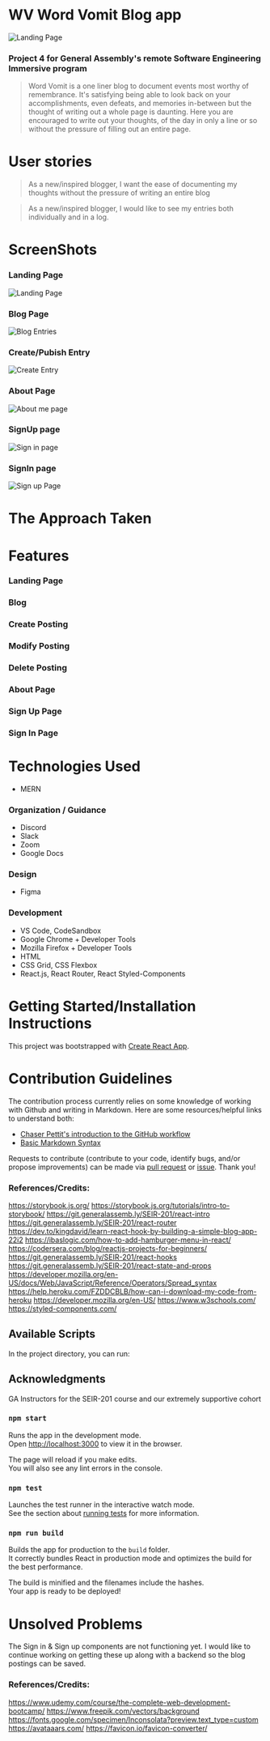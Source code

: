 # WV Word Vomit Blog app
<img src="./src/images/LandingDesktop.png" alt="Landing Page">

### Project 4 for General Assembly's remote Software Engineering Immersive program

> Word Vomit is a one liner blog to document events most worthy of remembrance. It's satisfying being able to look back on your accomplishments, even defeats, and memories in-between but the thought of writing out a whole page is daunting. Here you are encouraged to write out your thoughts, of the day in only a line or so without the pressure of filling out an entire page.

# User stories
> As a new/inspired blogger, I want the ease of documenting my thoughts without the pressure of writing an entire blog

> As a new/inspired blogger, I would like to see my entries both individually and in a log.
# ScreenShots

### Landing Page
<img src="./src/images/landingMobile.png" alt="Landing Page">

### Blog Page
<img src="./src/images/postings.png" alt="Blog Entries">

### Create/Pubish Entry
<img src="./src/images/newPost.png" alt="Create Entry">

### About Page
<img src="./src/images/aboutMe.png" alt="About me page">

### SignUp page
<img src="./src/images/signUp.png" alt="Sign in page">

### SignIn page
<img src="./src/images/signIn.png" alt="Sign up Page">


# The Approach Taken

# Features

### Landing Page

### Blog

### Create Posting

### Modify Posting

### Delete Posting

### About Page

### Sign Up Page

### Sign In Page

# Technologies Used

- MERN

### Organization / Guidance

- Discord
- Slack
- Zoom
- Google Docs


### Design

- Figma

### Development

- VS Code, CodeSandbox
- Google Chrome + Developer Tools
- Mozilla Firefox + Developer Tools
- HTML
- CSS Grid, CSS Flexbox
- React.js, React Router, React Styled-Components

# Getting Started/Installation Instructions

This project was bootstrapped with [Create React App](https://github.com/facebook/create-react-app).

# Contribution Guidelines
The contribution process currently relies on some knowledge of working with Github and writing in Markdown. Here are some resources/helpful links to understand both: 
- [Chaser Pettit's introduction to the GitHub workflow](https://gist.github.com/Chaser324/ce0505fbed06b947d962)
- [Basic Markdown Syntax](https://www.markdownguide.org/basic-syntax/)

Requests to contribute (contribute to your code, identify bugs, and/or propose improvements) can be made via [pull request](https://github.com/big-brainers/boat-frontend/compare) or [issue](https://github.com/big-brainers/boat-frontend/issues/new/choose). Thank you!

### References/Credits:
https://storybook.js.org/
https://storybook.js.org/tutorials/intro-to-storybook/
https://git.generalassemb.ly/SEIR-201/react-intro
https://git.generalassemb.ly/SEIR-201/react-router
https://dev.to/kingdavid/learn-react-hook-by-building-a-simple-blog-app-22i2
https://ibaslogic.com/how-to-add-hamburger-menu-in-react/
https://codersera.com/blog/reactjs-projects-for-beginners/
https://git.generalassemb.ly/SEIR-201/react-hooks
https://git.generalassemb.ly/SEIR-201/react-state-and-props
https://developer.mozilla.org/en-US/docs/Web/JavaScript/Reference/Operators/Spread_syntax
https://help.heroku.com/FZDDCBLB/how-can-i-download-my-code-from-heroku
https://developer.mozilla.org/en-US/
https://www.w3schools.com/
https://styled-components.com/
## Available Scripts

In the project directory, you can run:

## Acknowledgments
GA Instructors for the SEIR-201 course and our extremely supportive cohort

### `npm start`

Runs the app in the development mode.\
Open [http://localhost:3000](http://localhost:3000) to view it in the browser.

The page will reload if you make edits.\
You will also see any lint errors in the console.

### `npm test`

Launches the test runner in the interactive watch mode.\
See the section about [running tests](https://facebook.github.io/create-react-app/docs/running-tests) for more information.

### `npm run build`

Builds the app for production to the `build` folder.\
It correctly bundles React in production mode and optimizes the build for the best performance.

The build is minified and the filenames include the hashes.\
Your app is ready to be deployed!

# Unsolved Problems

The Sign in & Sign up components are not functioning yet. I would like to continue working on getting these up along with a backend so the blog postings can be saved.

### References/Credits:

https://www.udemy.com/course/the-complete-web-development-bootcamp/
https://www.freepik.com/vectors/background
https://fonts.google.com/specimen/Inconsolata?preview.text_type=custom
https://avataaars.com/
https://favicon.io/favicon-converter/

